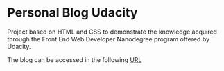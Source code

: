 # Personal Blog Udacity

Project based on HTML and CSS to demonstrate the knowledge acquired through the Front End Web Developer Nanodegree program offered by Udacity.

The blog can be accessed in the following [URL](deboradurek.github.io/personal-blog-udacity/blog-home)

